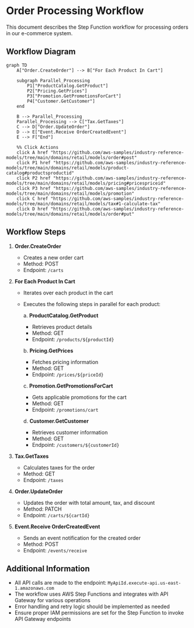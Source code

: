 # Order Processing Workflow

This document describes the Step Function workflow for processing orders in our e-commerce system.

## Workflow Diagram

```mermaid
graph TD
    A["Order.CreateOrder"] --> B["For Each Product In Cart"]
    
    subgraph Parallel_Processing
        P1["ProductCatalog.GetProduct"]
        P2["Pricing.GetPrices"]
        P3["Promotion.GetPromotionsForCart"]
        P4["Customer.GetCustomer"]
    end

    B --> Parallel_Processing
    Parallel_Processing --> C["Tax.GetTaxes"]
    C --> D["Order.UpdateOrder"]
    D --> E["Event.Receive OrderCreatedEvent"]
    E --> F["End"]

    %% Click Actions
    click A href "https://github.com/aws-samples/industry-reference-models/tree/main/domains/retail/models/order#post"
    click P1 href "https://github.com/aws-samples/industry-reference-models/tree/main/domains/retail/models/product-catalog#productsproductid"
    click P2 href "https://github.com/aws-samples/industry-reference-models/tree/main/domains/retail/models/pricing#pricespriceid"
    click P3 href "https://github.com/aws-samples/industry-reference-models/tree/main/domains/retail/models/promotion"
    click C href "https://github.com/aws-samples/industry-reference-models/tree/main/domains/retail/models/tax#1-calculate-tax"
    click D href "https://github.com/aws-samples/industry-reference-models/tree/main/domains/retail/models/order#put"
```

## Workflow Steps

1. **Order.CreateOrder**
   - Creates a new order cart
   - Method: POST
   - Endpoint: `/carts`

2. **For Each Product In Cart**
   - Iterates over each product in the cart
   - Executes the following steps in parallel for each product:

     a. **ProductCatalog.GetProduct**
     - Retrieves product details
     - Method: GET
     - Endpoint: `/products/${productId}`

     b. **Pricing.GetPrices**
     - Fetches pricing information
     - Method: GET
     - Endpoint: `/prices/${priceId}`

     c. **Promotion.GetPromotionsForCart**
     - Gets applicable promotions for the cart
     - Method: GET
     - Endpoint: `/promotions/cart`

     d. **Customer.GetCustomer**
     - Retrieves customer information
     - Method: GET
     - Endpoint: `/customers/${customerId}`

3. **Tax.GetTaxes**
   - Calculates taxes for the order
   - Method: GET
   - Endpoint: `/taxes`

4. **Order.UpdateOrder**
   - Updates the order with total amount, tax, and discount
   - Method: PATCH
   - Endpoint: `/carts/${cartId}`

5. **Event.Receive OrderCreatedEvent**
   - Sends an event notification for the created order
   - Method: POST
   - Endpoint: `/events/receive`

## Additional Information

- All API calls are made to the endpoint: `MyApiId.execute-api.us-east-1.amazonaws.com`
- The workflow uses AWS Step Functions and integrates with API Gateway for various operations
- Error handling and retry logic should be implemented as needed
- Ensure proper IAM permissions are set for the Step Function to invoke API Gateway endpoints
